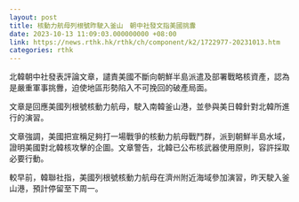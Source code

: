 ```yaml
---
layout: post
title: 核動力航母列根號昨駛入釜山　朝中社發文指美國挑釁
date: 2023-10-13 11:09:03.000000000 +08:00
link: https://news.rthk.hk/rthk/ch/component/k2/1722977-20231013.htm
categories: rthk
---
```


北韓朝中社發表評論文章，譴責美國不斷向朝鮮半島派遣及部署戰略核資產，認為是嚴重軍事挑釁，迫使地區形勢陷入不可挽回的破產局面。

文章是回應美國列根號核動力航母，駛入南韓釜山港，並參與美日韓針對北韓所進行的演習。

文章強調，美國把宣稱足夠打一場戰爭的核動力航母戰鬥群，派到朝鮮半島水域，證明美國對北韓核攻擊的企圖。文章警告，北韓已公布核武器使用原則，容許採取必要行動。

較早前，韓聯社指，美國列根號核動力航母在濟州附近海域參加演習，昨天駛入釜山港，預計停留至下周一。
